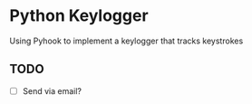 # Python Keylogger

Using Pyhook to implement a keylogger that tracks keystrokes


## TODO

- [ ] Send via email?
